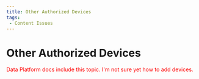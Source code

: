 ```yaml
---
title: Other Authorized Devices
tags:
 - Content Issues
---
```


# Other Authorized Devices

<font color="red">Data Platform docs include this topic. I'm not sure yet how to add devices.</font>



